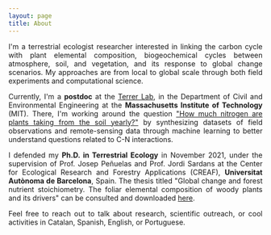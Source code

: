 ```yaml
---
layout: page
title: About
---
```

<style>body {text-align: justify}</style>

I'm a terrestrial ecologist researcher interested in linking the carbon cycle with plant elemental composition, biogeochemical cycles between atmosphere, soil, and vegetation, and its response to global change scenarios. My approaches are from local to global scale through both field experiments and computational science.


Currently, I'm a **postdoc** at the [Terrer Lab](https://terrerlab.mit.edu/), in the Department of Civil and Environmental Engineering at the **Massachusetts Institute of Technology** (MIT). There, I'm working around the question ["How much nitrogen are plants taking from the soil yearly?"](http://terrerlab.mit.edu/how-much-nitrogen-can-plants-absorb-soil-yearly) by synthesizing datasets of field observations and remote-sensing data through machine learning to better understand questions related to C-N interactions.


I defended my **Ph.D. in Terrestrial Ecology** in November 2021, under the supervision of Prof. Josep Peñuelas and Prof. Jordi Sardans at the Center for Ecological Research and Forestry Applications (CREAF), **Universitat Autònoma de Barcelona**, Spain. The thesis titled "Global change and forest nutrient stoichiometry. The foliar elemental composition of woody plants and its drivers" can be consulted and downloaded [here](https://ddd.uab.cat/pub/tesis/2021/hdl_10803_674539/hvp1de1.pdf).

Feel free to reach out to talk about research, scientific outreach, or cool activities in Catalan, Spanish, English, or Portuguese.

